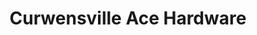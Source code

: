 ---
title: "Curwensville Ace Hardware"
url: /curwensville/curwensville-ace-hardware/
shop: Eisenwaren
---